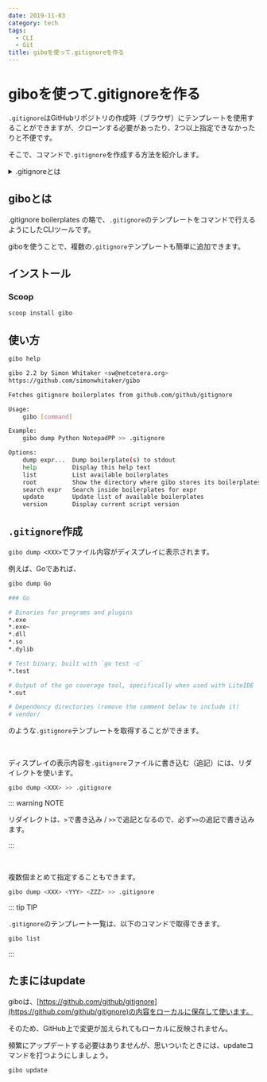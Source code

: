 ```yaml
---
date: 2019-11-03
category: tech
tags:
  - CLI
  - Git
title: giboを使って.gitignoreを作る
---
```


# giboを使って.gitignoreを作る

`.gitignore`はGitHubリポジトリの作成時（ブラウザ）にテンプレートを使用することができますが、クローンする必要があったり、2つ以上指定できなかったりと不便です。

そこで、コマンドで`.gitignore`を作成する方法を紹介します。

<details><summary>.gitignoreとは</summary>

<div>

## .gitignoreとは

`ignore`は、無視するという意味があります。

`.gitignore`は、gitリポジトリを管理するときに、必要でないファイル・フォルダを指定するファイルです。

<br>

GitHubが`.gitignore`のテンプレートを公開しています。

Visual Studioだったり、Pythonだったり、Windowsだったりとありとあらゆる`.gitignore`が網羅されています。

[https://github.com/github/gitignore](https://github.com/github/gitignore)

</div></details>

## giboとは

.gitignore boilerplates の略で、`.gitignore`のテンプレートをコマンドで行えるようにしたCLIツールです。

giboを使うことで、複数の`.gitignore`テンプレートも簡単に追加できます。

## インストール

### Scoop

```sh
scoop install gibo
```

## 使い方

```sh
gibo help

gibo 2.2 by Simon Whitaker <sw@netcetera.org>
https://github.com/simonwhitaker/gibo

Fetches gitignore boilerplates from github.com/github/gitignore

Usage:
    gibo [command]

Example:
    gibo dump Python NotepadPP >> .gitignore

Options:
    dump expr...  Dump boilerplate(s) to stdout
    help          Display this help text
    list          List available boilerplates
    root          Show the directory where gibo stores its boilerplates
    search expr   Search inside boilerplates for expr
    update        Update list of available boilerplates
    version       Display current script version
```

## `.gitignore`作成

`gibo dump <XXX>`でファイル内容がディスプレイに表示されます。

例えば、Goであれば、

```sh
gibo dump Go

### Go

# Binaries for programs and plugins
*.exe
*.exe~
*.dll
*.so
*.dylib

# Test binary, built with `go test -c`
*.test

# Output of the go coverage tool, specifically when used with LiteIDE
*.out

# Dependency directories (remove the comment below to include it)
# vendor/
```

のような`.gitignore`テンプレートを取得することができます。

<br>

ディスプレイの表示内容を`.gitignore`ファイルに書き込む（追記）には、リダイレクトを使います。

```sh
gibo dump <XXX> >> .gitignore
```

::: warning NOTE

リダイレクトは、`>`で書き込み / `>>`で追記となるので、必ず`>>`の追記で書き込みます。

:::

<br>

複数個まとめて指定することもできます。

```sh
gibo dump <XXX> <YYY> <ZZZ> >> .gitignore
```

::: tip TIP

`.gitignore`のテンプレート一覧は、以下のコマンドで取得できます。

```sh
gibo list
```

:::

## たまにはupdate

giboは、[https://github.com/github/gitignore](https://github.com/github/gitignore)の内容をローカルに保存して使います。

そのため、GitHub上で変更が加えられてもローカルに反映されません。

頻繁にアップデートする必要はありませんが、思いついたときには、updateコマンドを打つようにしましょう。

```sh
gibo update
```
